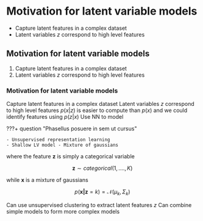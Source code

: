 # Motivation for latent variable models #

- Capture latent features in a complex dataset
- Latent variables $z$ correspond to high level features
## Motivation for latent variable models ##

1. Capture latent features in a complex dataset
2. Latent variables $z$ correspond to high level features
### Motivation for latent variable models ###

Capture latent features in a complex dataset
Latent variables $z$ correspond to high level features
$p(x | z)$ is easier to compute than $p(x)$ and we could identify features using $p(z|x)$
Use NN to model 

???+ question "Phasellus posuere in sem ut cursus"

    - Unsupervised representation learning
    - Shallow LV model - Mixture of gaussians

where the feature $\mathbf{z}$ is simply a categorical variable 

$$
\mathbf{z} \sim categorical(1, ...., K)
$$

while $\mathbf{x}$ is a mixture of gaussians

$$
p(\mathbf{x | z} = k) = \mathcal{N}(\mu_k, \Sigma_k)
$$

Can use unsupervised clustering to extract latent features $z$
Can combine simple models to form more complex models

